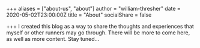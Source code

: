 +++
aliases = ["about-us", "about"]
author = "william-thresher"
date = 2020-05-02T23:00:00Z
title = "About"
socialShare = false

+++
I created this blog as a way to share the thoughts and experiences that myself or other runners may go through.
There will be more to come here, as well as more content. Stay tuned...

